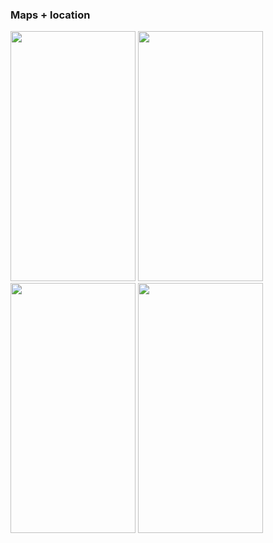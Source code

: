 <h3>Maps + location</h3>

<img src="https://user-images.githubusercontent.com/7695045/97791608-06ac8e80-1bb3-11eb-875b-e2818a277026.png" width="200" height="400" />
<img src="https://user-images.githubusercontent.com/7695045/97791611-09a77f00-1bb3-11eb-9ff4-4336b5526a40.png" width="200" height="400" />
<img src="https://user-images.githubusercontent.com/7695045/97791612-0a401580-1bb3-11eb-94eb-76cf851527b3.png" width="200" height="400" />
<img src="https://user-images.githubusercontent.com/7695045/97791613-0a401580-1bb3-11eb-8209-2de74efe7713.png" width="200" height="400" />
